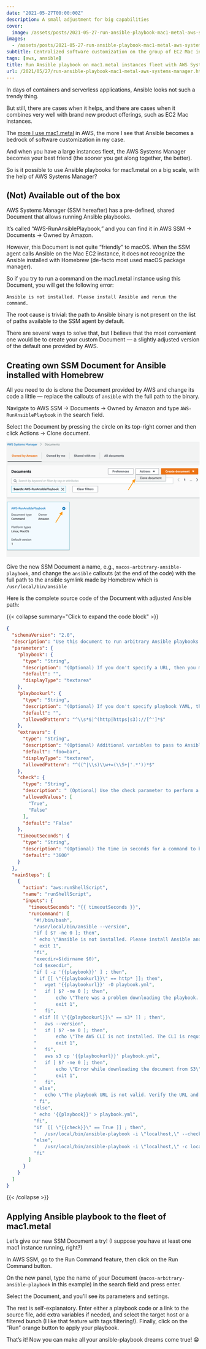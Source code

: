 ```yaml
---
date: "2021-05-27T00:00:00Z"
description: A small adjustment for big capabilities
cover:
  image: /assets/posts/2021-05-27-run-ansible-playbook-mac1-metal-aws-systems-manager/cover_image.png
images:
  - /assets/posts/2021-05-27-run-ansible-playbook-mac1-metal-aws-systems-manager/cover_image.png
subtitle: Centralized software customization on the group of EC2 Mac instances
tags: [aws, ansible]
title: Run Ansible playbook on mac1.metal instances fleet with AWS Systems Manager
url: /2021/05/27/run-ansible-playbook-mac1-metal-aws-systems-manager.html
---
```


In days of containers and serverless applications, Ansible looks not such a trendy thing.

But still, there are cases when it helps, and there are cases when it combines very well with brand new product offerings, such as EC2 Mac instances.

The [more I use mac1.metal](https://serhii.vasylenko.info/2021/02/01/customizing-mac1-metal-ec2-ami.html) in AWS, the more I see that Ansible becomes a bedrock of software customization in my case.

And when you have a large instances fleet, the AWS Systems Manager becomes your best friend (the sooner you get along together, the better).

So is it possible to use Ansible playbooks for mac1.metal on a big scale, with the help of AWS Systems Manager?

## (Not) Available out of the box
AWS Systems Manager (SSM hereafter) has a pre-defined, shared Document that allows running Ansible playbooks.

It’s called “AWS-RunAnsiblePlaybook,” and you can find it in AWS SSM → Documents → Owned by Amazon.

However, this Document is not quite “friendly” to macOS. When the SSM agent calls Ansible on the Mac EC2 instance, it does not recognize the Ansible installed with Homebrew (de-facto most used macOS package manager).

So if you try to run a command on the mac1.metal instance using this Document, you will get the following error:


```shell
Ansible is not installed. Please install Ansible and rerun the command.
```

The root cause is trivial: the path to Ansible binary is not present on the list of paths available to the SSM agent by default.

There are several ways to solve that, but I believe that the most convenient one would be to create your custom Document — a slightly adjusted version of the default one provided by AWS.

## Creating own SSM Document for Ansible installed with Homebrew

All you need to do is clone the Document provided by AWS and change its code a little — replace the callouts of `ansible` with the full path to the binary.

Navigate to AWS SSM → Documents → Owned by Amazon and type `AWS-RunAnsiblePlaybook` in the search field.

Select the Document by pressing the circle on its top-right corner and then click Actions → Clone document.

![](/assets/posts/2021-05-27-run-ansible-playbook-mac1-metal-aws-systems-manager/aws_ssm_document_clone.png)

Give the new SSM Document a name, e.g., `macos-arbitrary-ansible-playbook`, and change the `ansible` callouts (at the end of the code) with the full path to the ansible symlink made by Homebrew which is `/usr/local/bin/ansible`

Here is the complete source code of the Document with adjusted Ansible path:

{{< collapse summary="Click to expand the code block" >}}
```json
{
  "schemaVersion": "2.0",
  "description": "Use this document to run arbitrary Ansible playbooks on macOS EC2 instances. Specify either YAML text or URL. If you specify both, the URL parameter will be used. Use the extravar parameter to send runtime variables to the Ansible execution. Use the check parameter to perform a dry run of the Ansible execution. The output of the dry run shows the changes that will be made when the playbook is executed.",
  "parameters": {
    "playbook": {
      "type": "String",
      "description": "(Optional) If you don't specify a URL, then you must specify playbook YAML in this field.",
      "default": "",
      "displayType": "textarea"
    },
    "playbookurl": {
      "type": "String",
      "description": "(Optional) If you don't specify playbook YAML, then you must specify a URL where the playbook is stored. You can specify the URL in the following formats: http://example.com/playbook.yml  or s3://examplebucket/plabook.url. For security reasons, you can't specify a URL with quotes.",
      "default": "",
      "allowedPattern": "^\\s*$|^(http|https|s3)://[^']*$"
    },
    "extravars": {
      "type": "String",
      "description": "(Optional) Additional variables to pass to Ansible at runtime. Enter a space separated list of key/value pairs. For example: color=red or fruits=[apples,pears]",
      "default": "foo=bar",
      "displayType": "textarea",
      "allowedPattern": "^((^|\\s)\\w+=(\\S+|'.*'))*$"
    },
    "check": {
      "type": "String",
      "description": " (Optional) Use the check parameter to perform a dry run of the Ansible execution.",
      "allowedValues": [
        "True",
        "False"
      ],
      "default": "False"
    },
    "timeoutSeconds": {
      "type": "String",
      "description": "(Optional) The time in seconds for a command to be completed before it is considered to have failed.",
      "default": "3600"
    }
  },
  "mainSteps": [
    {
      "action": "aws:runShellScript",
      "name": "runShellScript",
      "inputs": {
        "timeoutSeconds": "{{ timeoutSeconds }}",
        "runCommand": [
          "#!/bin/bash",
          "/usr/local/bin/ansible --version",
          "if [ $? -ne 0 ]; then",
          " echo \"Ansible is not installed. Please install Ansible and rerun the command\" >&2",
          " exit 1",
          "fi",
          "execdir=$(dirname $0)",
          "cd $execdir",
          "if [ -z '{{playbook}}' ] ; then",
          " if [[ \"{{playbookurl}}\" == http* ]]; then",
          "   wget '{{playbookurl}}' -O playbook.yml",
          "   if [ $? -ne 0 ]; then",
          "       echo \"There was a problem downloading the playbook. Make sure the URL is correct and that the playbook exists.\" >&2",
          "       exit 1",
          "   fi",
          " elif [[ \"{{playbookurl}}\" == s3* ]] ; then",
          "   aws --version",
          "   if [ $? -ne 0 ]; then",
          "       echo \"The AWS CLI is not installed. The CLI is required to process Amazon S3 URLs. Install the AWS CLI and run the command again.\" >&2",
          "       exit 1",
          "   fi",
          "   aws s3 cp '{{playbookurl}}' playbook.yml",
          "   if [ $? -ne 0 ]; then",
          "       echo \"Error while downloading the document from S3\" >&2",
          "       exit 1",
          "   fi",
          " else",
          "   echo \"The playbook URL is not valid. Verify the URL and try again.\"",
          " fi",
          "else",
          " echo '{{playbook}}' > playbook.yml",
          "fi",
          "if  [[ \"{{check}}\" == True ]] ; then",
          "   /usr/local/bin/ansible-playbook -i \"localhost,\" --check -c local -e \"{{extravars}}\" playbook.yml",
          "else",
          "   /usr/local/bin/ansible-playbook -i \"localhost,\" -c local -e \"{{extravars}}\" playbook.yml",
          "fi"
        ]
      }
    }
  ]
}
```
{{< /collapse >}}


## Applying Ansible playbook to the fleet of mac1.metal

Let’s give our new SSM Document a try! (I suppose you have at least one mac1 instance running, right?)

In AWS SSM, go to the Run Command feature, then click on the Run Command button.

On the new panel, type the name of your Document (`macos-arbitrary-ansible-playbook` in this example) in the search field and press enter.

Select the Document, and you’ll see its parameters and settings.

The rest is self-explanatory. Enter either a playbook code or a link to the source file, add extra variables if needed, and select the target host or a filtered bunch (I like that feature with tags filtering!). Finally, click on the “Run” orange button to apply your playbook.

That’s it! Now you can make all your ansible-playbook dreams come true! 😁